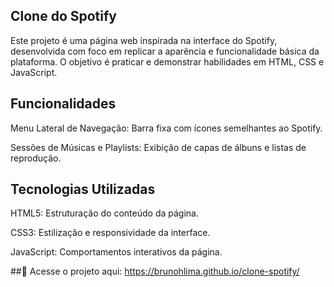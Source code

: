 ## Clone do Spotify

Este projeto é uma página web inspirada na interface do Spotify, desenvolvida com foco em replicar a aparência e funcionalidade básica da plataforma. O objetivo é praticar e demonstrar habilidades em HTML, CSS e JavaScript.

## Funcionalidades

Menu Lateral de Navegação: Barra fixa com ícones semelhantes ao Spotify.

Sessões de Músicas e Playlists: Exibição de capas de álbuns e listas de reprodução.

## Tecnologias Utilizadas

HTML5: Estruturação do conteúdo da página.

CSS3: Estilização e responsividade da interface.

JavaScript: Comportamentos interativos da página.

##🔗 Acesse o projeto aqui:
https://brunohlima.github.io/clone-spotify/
